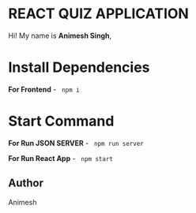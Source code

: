 # REACT QUIZ APPLICATION

Hi! My name is **Animesh Singh**, 


# Install Dependencies

**For Frontend** -  ` npm i`

# Start Command

**For Run JSON SERVER** -  ` npm run server`


**For Run React App** -  ` npm start`


## Author
Animesh
